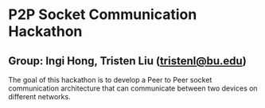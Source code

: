 # P2P Socket Communication Hackathon
## Group: Ingi Hong, Tristen Liu (tristenl@bu.edu)

The goal of this hackathon is to develop a Peer to Peer socket communication architecture that can communicate between two devices on different networks. 
